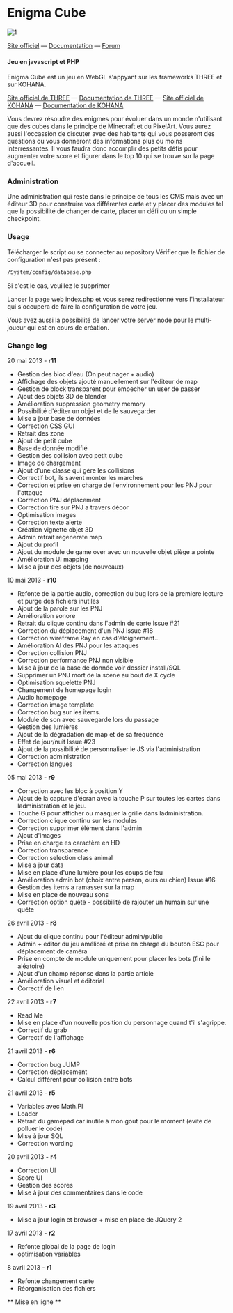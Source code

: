 Enigma Cube
========
![1](https://f.cloud.github.com/assets/4077369/492751/e9cdff50-bae5-11e2-9402-00c6e70b44a7.jpg)

[Site officiel](http://www.enigmacube.com) — [Documentation](http://docs.openrpg.fr) — [Forum](http://www.openrpg.fr/forums/85-enigma-cube)

#### Jeu en javascript et PHP ####

Enigma Cube est un jeu en WebGL s'appyant sur les frameworks THREE et sur KOHANA.

[Site officiel de THREE](http://threejs.org/) — [Documentation de THREE](http://threejs.org/docs/) — [Site officiel de KOHANA](http://kohanaframework.org/) — [Documentation de KOHANA](http://docs.openrpg.fr/creer-son-jeu)

Vous devrez résoudre des enigmes pour évoluer dans un monde n'utilisant que des cubes dans le principe de Minecraft et du PixelArt.
Vous aurez aussi l'occassion de discuter avec des habitants qui vous posseront des questions ou vous donneront des informations plus ou moins interressantes.
Il vous faudra donc accomplir des petits défis pour augmenter votre score et figurer dans le top 10 qui se trouve sur la page d'accueil.

### Administration ###

Une administration qui reste dans le principe de tous les CMS mais avec un éditeur 3D pour construire vos différentes carte et y placer des modules tel que la possibilité de changer de carte, placer un défi ou un simple checkpoint.

### Usage ###

Télécharger le script ou se connecter au repository
Vérifier que le fichier de configuration n'est pas présent :

```html
/System/config/database.php
```

Si c'est le cas, veuillez le supprimer

Lancer la page web index.php et vous serez redirectionné vers l'installateur qui s'occupera de faire la configuration de votre jeu.

Vous avez aussi la possibilité de lancer votre server node pour le multi-joueur qui est en cours de création.


### Change log ###


20 mai 2013 - **r11**

* Gestion des bloc d'eau (On peut nager + audio)
* Affichage des objets ajouté manuellement sur l'éditeur de map
* Gestion de block transparent pour empecher un user de passer
* Ajout des objets 3D de blender
* Amélioration suppression geometry memory
* Possibilité d'éditer un objet et de le sauvegarder
* Mise a jour base de données
* Correction CSS GUI
* Retrait des zone
* Ajout de petit cube
* Base de donnée modifié
* Gestion des collision avec petit cube
* Image de chargement
* Ajout d'une classe qui gère les collisions
* Correctif bot, ils savent monter les marches
* Correction et prise en charge de l'environnement pour les PNJ pour l'attaque
* Correction PNJ déplacement
* Correction tire sur PNJ a travers décor
* Optimisation images
* Correction texte alerte
* Création vignette objet 3D
* Admin retrait regenerate map
* Ajout du profil
* Ajout du module de game over avec un nouvelle objet piège a pointe
* Amélioration UI mapping
* Mise a jour des objets (de nouveaux)


10 mai 2013 - **r10**

* Refonte de la partie audio, correction du bug lors de la premiere lecture et purge des fichiers inutiles
* Ajout de la parole sur les PNJ
* Amélioration sonore
* Retrait du clique continu dans l'admin de carte Issue #21
* Correction du déplacement d'un PNJ Issue #18
* Correction wireframe Ray en cas d'éloignement...
* Amélioration AI des PNJ pour les attaques
* Correction collision PNJ
* Correction performance PNJ non visible
* Mise à jour de la base de donnée voir dossier install/SQL
* Supprimer un PNJ mort de la scène au bout de X cycle
* Optimisation squelette PNJ
* Changement de homepage login
* Audio homepage
* Correction image template
* Correction bug sur les items.
* Module de son avec sauvegarde lors du passage
* Gestion des lumières
* Ajout de la dégradation de map et de sa fréquence
* Effet de jour/nuit Issue #23
* Ajout de la possibilité de personnaliser le JS via l'administration
* Correction administration
* Correction langues


05 mai 2013 - **r9**

* Correction avec les bloc à position Y
* Ajout de la capture d'écran avec la touche P sur toutes les cartes dans ladministration et le jeu.
* Touche G pour afficher ou masquer la grille dans ladministration.
* Correction clique continu sur les modules
* Correction supprimer élément dans l'admin
* Ajout d'images
* Prise en charge es caractère en HD
* Correction transparence
* Correction selection class animal
* Mise a jour data
* Mise en place d'une lumière pour les coups de feu
* Amélioration admin bot (choix entre person, ours ou chien) Issue #16
* Gestion des items a ramasser sur la map
* Mise en place de nouveau sons
* Correction option quête - possibilité de rajouter un humain sur une quête


26 avril 2013 - **r8**

* Ajout du clique continu pour l'éditeur admin/public
* Admin + editor du jeu amélioré et prise en charge du bouton ESC pour déplacement de caméra
* Prise en compte de module uniquement pour placer les bots (fini le aléatoire)
* Ajout d'un champ réponse dans la partie article
* Amélioration visuel et éditorial
* Correctif de lien


22 avril 2013 - **r7**

* Read Me
* Mise en place d'un nouvelle position du personnage quand t'il s'agrippe.
* Correctif du grab
* Correctif de l'affichage


21 avril 2013 - **r6**

* Correction bug JUMP
* Correction déplacement
* Calcul différent pour collision entre bots


21 avril 2013 - **r5**

* Variables avec Math.PI
* Loader
* Retrait du gamepad car inutile à mon gout pour le moment (evite de polluer le code)
* Mise à jour SQL
* Correction wording


20 avril 2013 - **r4**

* Correction UI
* Score UI
* Gestion des scores
* Mise à jour des commentaires dans le code


19 avril 2013 - **r3**

* Mise a jour login et browser + mise en place de JQuery 2


17 avril 2013 - **r2**

* Refonte global de la page de login
* optimisation variables


8 avril 2013 - **r1**

* Refonte changement carte
* Réorganisation des fichiers


** Mise en ligne **